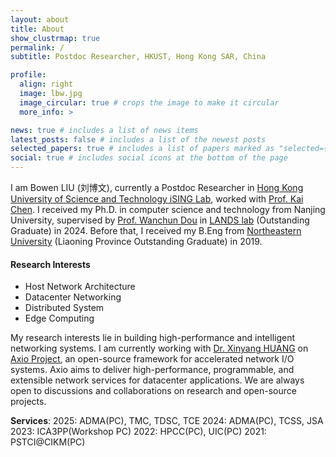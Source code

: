 ```yaml
---
layout: about
title: About
show_clustrmap: true
permalink: /
subtitle: Postdoc Researcher, HKUST, Hong Kong SAR, China

profile:
  align: right
  image: lbw.jpg
  image_circular: true # crops the image to make it circular
  more_info: >

news: true # includes a list of news items
latest_posts: false # includes a list of the newest posts
selected_papers: true # includes a list of papers marked as "selected={true}"
social: true # includes social icons at the bottom of the page
---
```




I am Bowen LIU (刘博文), currently a Postdoc Researcher in [Hong Kong University of Science and Technology iSING Lab](https://ising.cse.ust.hk/), worked with [Prof. Kai Chen](http://www.cse.ust.hk/~kaichen/). I received my Ph.D. in computer science and technology from Nanjing University, supervised by [Prof. Wanchun Dou](https://cs.nju.edu.cn/douwanchun/index.htm) in [LANDS lab](https://cs.nju.edu.cn/lands/) (Outstanding Graduate) in 2024. Before that, I received my B.Eng from [Northeastern University](https://www.neu.edu.cn/) (Liaoning Province Outstanding Graduate) in 2019.

#### Research Interests

- Host Network Architecture
- Datacenter Networking
- Distributed System
- Edge Computing


My research interests lie in building high-performance and intelligent networking systems. I am currently working with [Dr. Xinyang HUANG](https://huangxy-minel.github.io/) on [Axio Project](https://github.com/axio-project), an open-source framework for accelerated network I/O systems. Axio aims to deliver high-performance, programmable, and extensible network services for datacenter applications. We are always open to discussions and collaborations on research and open-source projects.

**Services**:
2025: ADMA(PC), TMC, TDSC, TCE
2024: ADMA(PC), TCSS, JSA
2023: ICA3PP(Workshop PC)
2022: HPCC(PC), UIC(PC)
2021: PSTCI@CIKM(PC)

<!-- #### Technical Program Committee
- ADMA 2024,2025 PC Member
- ICA3PP 2023 PC Member
- HPCC 2022 PC Member
- UIC 2022 PC Member
- PSTCI@CIKM 2021 PC Member

#### Journal Reviews
I have been reviewers for the following journals:
- IEEE Transactions on Mobile Computing
- IEEE Transactions on Dependable and Secure Computing
- IEEE Transactions on Consumer Electronics
- IEEE Transactions on Computational Social Systems
- Journal of Systems Architecture -->